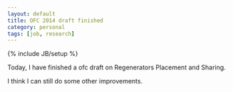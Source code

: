 ```yaml
---
layout: default
title: OFC 2014 draft finished
category: personal
tags: [job, research]
---
```

{% include JB/setup %}

Today, I have finished a ofc draft on Regenerators Placement and Sharing.

I think I can still do some other improvements.

